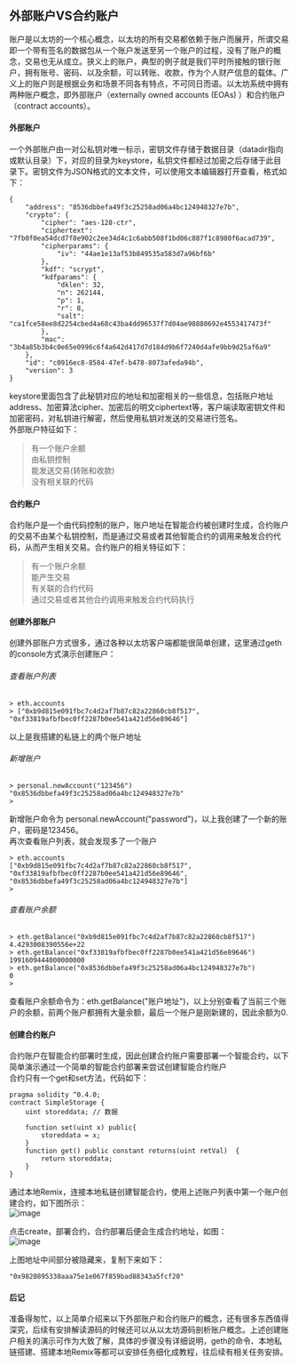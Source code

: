 
## 外部账户VS合约账户
账户是以太坊的一个核心概念，以太坊的所有交易都依赖于账户而展开，所谓交易即一个带有签名的数据包从一个账户发送至另一个账户的过程，没有了账户的概念，交易也无从成立。狭义上的账户，典型的例子就是我们平时所接触的银行账户，拥有账号、密码、以及余额，可以转账、收款，作为个人财产信息的载体。广义上的账户则是根据业务和场景不同各有特点，不可同日而语。以太坊系统中拥有两种账户概念，即外部账户（externally owned accounts (EOAs) ）和合约账户（contract accounts）。

#### 外部账户
一个外部账户由一对公私钥对唯一标示，密钥文件存储于数据目录（datadir指向或默认目录）下，对应的目录为keystore，私钥文件都经过加密之后存储于此目录下。密钥文件为JSON格式的文本文件，可以使用文本编辑器打开查看，格式如下：

```
{
	"address": "8536dbbefa49f3c25258ad06a4bc124948327e7b",
	"crypto": {
		"cipher": "aes-128-ctr",
		"ciphertext": "7fb0f0ea54dcd7f8e902c2ee34d4c1c6abb508f1bd06c887f1c8980f6acad739",
		"cipherparams": {
			"iv": "44ae1e13af53b849535a583d7a96bf6b"
		},
		"kdf": "scrypt",
		"kdfparams": {
			"dklen": 32,
			"n": 262144,
			"p": 1,
			"r": 8,
			"salt": "ca1fce58ee8d2254cbed4a68c43ba4dd96537f7d04ae98880692e4553417473f"
		},
		"mac": "3b4a85b3b4c0e65e0996c6f4a642d417d7d184d9b6f7240d4afe9bb9d25af6a9"
	},
	"id": "c0916ec8-8584-47ef-b478-8073afeda94b",
	"version": 3
}
```
keystore里面包含了此秘钥对应的地址和加密相关的一些信息，包括账户地址address、加密算法cipher、加密后的明文ciphertext等，客户端读取密钥文件和加密密码，对私钥进行解密，然后使用私钥对发送的交易进行签名。    
外部账户特征如下：  
> 有一个账户余额  
> 由私钥控制    
> 能发送交易(转账和收款)   
> 没有相关联的代码

#### 合约账户   
合约账户是一个由代码控制的账户，账户地址在智能合约被创建时生成，合约账户的交易不由某个私钥控制，而是通过交易或者其他智能合约的调用来触发合约代码，从而产生相关交易。合约账户的相关特征如下：    
> 有一个账户余额    
> 能产生交易    
> 有关联的合约代码  
> 通过交易或者其他合约调用来触发合约代码执行    

#### 创建外部账户
创建外部账户方式很多，通过各种以太坊客户端都能很简单创建，这里通过geth的console方式演示创建账户：

###### 查看账户列表 
     
    > eth.accounts  
    > ["0xb9d815e091fbc7c4d2af7b87c82a22860cb8f517", "0xf33819afbfbec0ff2287b0ee541a421d56e89646"]
以上是我搭建的私链上的两个账户地址

###### 新增账户

    > personal.newAccount("123456")
    "0x8536dbbefa49f3c25258ad06a4bc124948327e7b"
    > 
新增账户命令为  personal.newAccount("password")，以上我创建了一个新的账户，密码是123456。  
再次查看账户列表，就会发现多了一个账户

    > eth.accounts  
    ["0xb9d815e091fbc7c4d2af7b87c82a22860cb8f517", "0xf33819afbfbec0ff2287b0ee541a421d56e89646", "0x8536dbbefa49f3c25258ad06a4bc124948327e7b"]
    > 

###### 查看账户余额

    > eth.getBalance("0xb9d815e091fbc7c4d2af7b87c82a22860cb8f517")
    4.4293008390556e+22
    > eth.getBalance("0xf33819afbfbec0ff2287b0ee541a421d56e89646")
    1991609444000000000
    > eth.getBalance("0x8536dbbefa49f3c25258ad06a4bc124948327e7b")
    0
    > 
查看账户余额命令为：eth.getBalance("账户地址")，以上分别查看了当前三个账户的余额，前两个账户都拥有大量余额，最后一个账户是刚新建的，因此余额为0.


#### 创建合约账户
合约账户在智能合约部署时生成，因此创建合约账户需要部署一个智能合约，以下简单演示通过一个简单的智能合约部署来尝试创建智能合约账户    
合约只有一个get和set方法，代码如下：

```
pragma solidity ^0.4.0;
contract SimpleStorage {
    uint storeddata; // 数据
    
    function set(uint x) public{
        storeddata = x;
    }
    function get() public constant returns(uint retVal)  {
        return storeddata;
    }
}
```

通过本地Remix，连接本地私链创建智能合约，使用上述账户列表中第一个账户创建合约，如下图所示：    
![image](https://github.com/dabaizi/taste-of-ethereum/blob/dev/images/2018/03/25/1521521987733.jpg)


点击create，部署合约，合约部署后便会生成合约地址，如图：    
![image](https://github.com/dabaizi/taste-of-ethereum/blob/dev/images/2018/03/25/1531521988096.jpg)

上图地址中间部分被隐藏来，复制下来如下：

    "0x9820895330aaa75e1e067f859bad88343a5fcf20"


#### 后记
准备得匆忙，以上简单介绍来以下外部账户和合约账户的概念，还有很多东西值得深究，后续有安排解读源码的时候还可以从以太坊源码剖析账户概念。上述创建账户相关的演示可作为大致了解，具体的步骤没有详细说明，geth的命令、本地私链搭建、搭建本地Remix等都可以安排任务细化成教程，往后续有相关任务安排。
